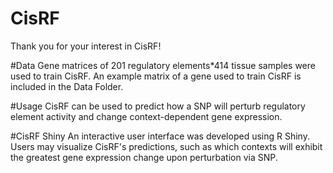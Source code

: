 # CisRF

Thank you for your interest in CisRF!

#Data
Gene matrices of 201 regulatory elements*414 tissue samples were used to train CisRF. An example matrix of a gene used to train CisRF is included in the Data Folder.

#Usage
CisRF can be used to predict how a SNP will perturb regulatory element activity and change context-dependent gene expression. 

#CisRF Shiny
An interactive user interface was developed using R Shiny. Users may visualize CisRF's predictions, such as which contexts will exhibit the greatest gene expression change upon perturbation via SNP.
